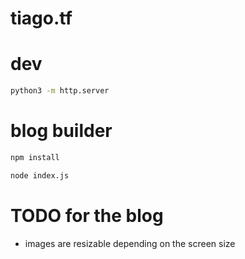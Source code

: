 # tiago.tf


# dev

```bash
python3 -m http.server
```

# blog builder

```bash
npm install

node index.js
```


# TODO for the blog

- images are resizable depending on the screen size
